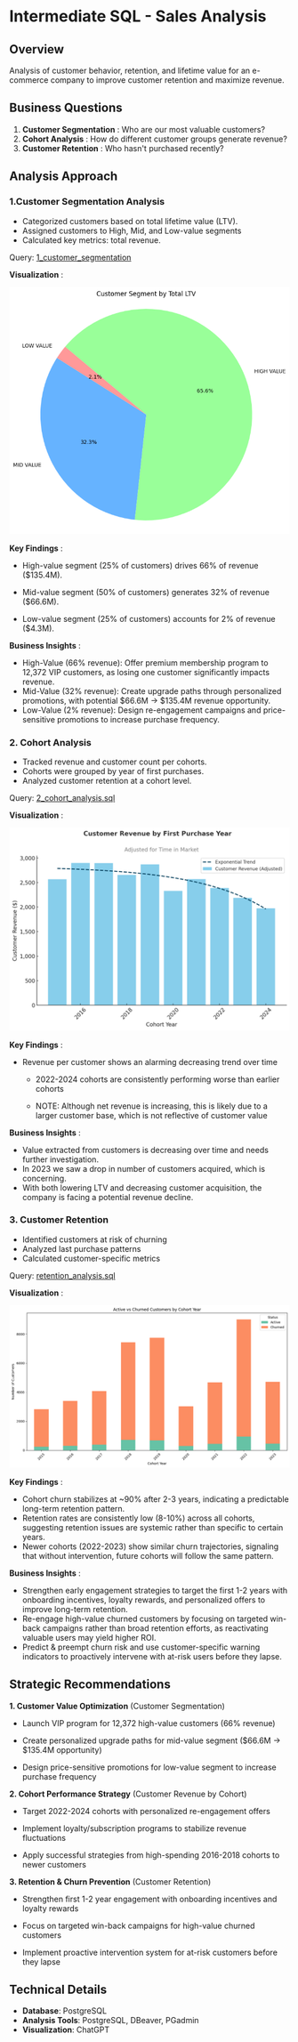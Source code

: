 # Intermediate SQL - Sales Analysis

## Overview
Analysis of customer behavior, retention, and lifetime value for an e-commerce company to improve customer retention and maximize revenue.

## Business Questions
1. **Customer Segmentation** : Who are our most valuable customers?
2. **Cohort Analysis** : How do different customer groups generate revenue?
3. **Customer Retention** : Who hasn't purchased recently?
## Analysis Approach

### 1.Customer Segmentation Analysis
- Categorized customers based on total lifetime value (LTV).
- Assigned customers to High, Mid, and Low-value segments
- Calculated key metrics: total revenue.

Query:
[1_customer_segmentation](/1_customer_segmentation.sql)

**Visualization** :

![1_customer_segmentation.png](/images/1_customer_segmentation.png)

**Key Findings** : 
- High-value segment (25% of customers) drives 66% of revenue ($135.4M).

- Mid-value segment (50% of customers) generates 32% of revenue ($66.6M).

- Low-value segment (25% of customers) accounts for 2% of revenue ($4.3M).

**Business Insights** : 
- High-Value (66% revenue): Offer premium membership program to 12,372 VIP customers, as losing one customer significantly impacts revenue.
- Mid-Value (32% revenue): Create upgrade paths through personalized promotions, with potential $66.6M → $135.4M revenue opportunity.
- Low-Value (2% revenue): Design re-engagement campaigns and price-sensitive promotions to increase purchase frequency.

### 2. Cohort Analysis
- Tracked revenue and customer count per cohorts.
- Cohorts were grouped by year of first purchases.
- Analyzed customer retention at a cohort level.

Query: [2_cohort_analysis.sql](/2_cohort_analysis.sql)

**Visualization** :

![2_cohort_analysis.png](/images/2_cohort_analysis.png)

**Key Findings** : 
- Revenue per customer shows an alarming decreasing trend over time

  -  2022-2024 cohorts are consistently performing worse than earlier cohorts

  -  NOTE: Although net revenue is increasing, this is likely due to a larger customer base, which is not reflective of customer value

**Business Insights** : 
- Value extracted from customers is decreasing over time and needs further investigation.
- In 2023 we saw a drop in number of customers acquired, which is concerning.
- With both lowering LTV and decreasing customer acquisition, the company is facing a potential revenue decline.

### 3. Customer Retention
- Identified customers at risk of churning
- Analyzed last purchase patterns
- Calculated customer-specific metrics

Query: [retention_analysis.sql](/retention_analysis.sql)

**Visualization** : 

![retention_analysis_2](/images/retention_analysis_2.png)

**Key Findings** : 
- Cohort churn stabilizes at ~90% after 2-3 years, indicating a predictable long-term retention pattern.
- Retention rates are consistently low (8-10%) across all cohorts, suggesting retention issues are systemic rather than specific to certain years.
- Newer cohorts (2022-2023) show similar churn trajectories, signaling that without intervention, future cohorts will follow the same pattern.

**Business Insights** : 
- Strengthen early engagement strategies to target the first 1-2 years with onboarding incentives, loyalty rewards, and personalized offers to improve long-term retention.
- Re-engage high-value churned customers by focusing on targeted win-back campaigns rather than broad retention efforts, as reactivating valuable users may yield higher ROI.
- Predict & preempt churn risk and use customer-specific warning indicators to proactively intervene with at-risk users before they lapse.

## Strategic Recommendations

 **1. Customer Value Optimization** (Customer Segmentation)
   
   - Launch VIP program for 12,372 high-value customers (66% revenue)

  - Create personalized upgrade paths for mid-value segment ($66.6M → $135.4M opportunity)

  - Design price-sensitive promotions for low-value segment to increase purchase frequency

 **2. Cohort Performance Strategy** (Customer Revenue by Cohort)
   
   - Target 2022-2024 cohorts with personalized re-engagement offers


  - Implement loyalty/subscription programs to stabilize revenue fluctuations


  - Apply successful strategies from high-spending 2016-2018 cohorts to newer customers


  **3. Retention & Churn Prevention** (Customer Retention)
   
  - Strengthen first 1-2 year engagement with onboarding incentives and loyalty rewards

  - Focus on targeted win-back campaigns for high-value churned customers

  - Implement proactive intervention system for at-risk customers before they lapse

## Technical Details

- **Database**: PostgreSQL
- **Analysis Tools**: PostgreSQL, DBeaver, PGadmin
- **Visualization**: ChatGPT
